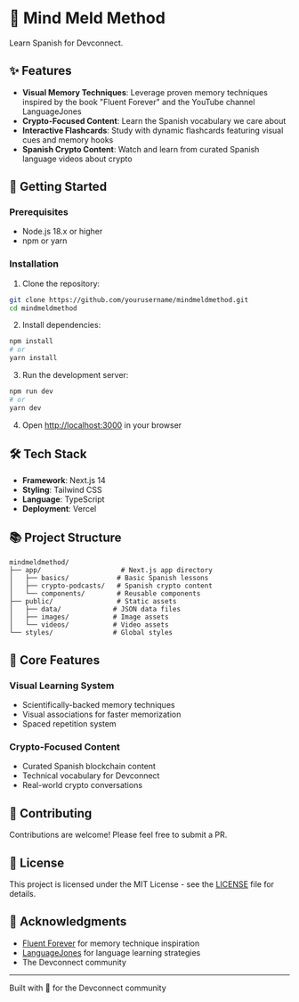 # 🧠 Mind Meld Method

Learn Spanish for Devconnect.

## ✨ Features

- **Visual Memory Techniques**: Leverage proven memory techniques inspired by the book "Fluent Forever" and the YouTube channel LanguageJones
- **Crypto-Focused Content**: Learn the Spanish vocabulary we care about
- **Interactive Flashcards**: Study with dynamic flashcards featuring visual cues and memory hooks
- **Spanish Crypto Content**: Watch and learn from curated Spanish language videos about crypto

## 🚀 Getting Started

### Prerequisites

- Node.js 18.x or higher
- npm or yarn

### Installation

1. Clone the repository:
```bash
git clone https://github.com/yourusername/mindmeldmethod.git
cd mindmeldmethod
```

2. Install dependencies:
```bash
npm install
# or
yarn install
```

3. Run the development server:
```bash
npm run dev
# or
yarn dev
```

4. Open [http://localhost:3000](http://localhost:3000) in your browser

## 🛠️ Tech Stack

- **Framework**: Next.js 14
- **Styling**: Tailwind CSS
- **Language**: TypeScript
- **Deployment**: Vercel

## 📚 Project Structure

```
mindmeldmethod/
├── app/                    # Next.js app directory
│   ├── basics/            # Basic Spanish lessons
│   ├── crypto-podcasts/   # Spanish crypto content
│   └── components/        # Reusable components
├── public/                # Static assets
│   ├── data/             # JSON data files
│   ├── images/           # Image assets
│   └── videos/           # Video assets
└── styles/               # Global styles
```

## 🎯 Core Features

### Visual Learning System
- Scientifically-backed memory techniques
- Visual associations for faster memorization
- Spaced repetition system

### Crypto-Focused Content
- Curated Spanish blockchain content
- Technical vocabulary for Devconnect
- Real-world crypto conversations

## 🤝 Contributing

Contributions are welcome! Please feel free to submit a PR.

## 📄 License

This project is licensed under the MIT License - see the [LICENSE](LICENSE) file for details.

## 🙏 Acknowledgments

- [Fluent Forever](https://fluent-forever.com/) for memory technique inspiration
- [LanguageJones](https://www.youtube.com/@languagejones) for language learning strategies
- The Devconnect community

---

Built with 💜 for the Devconnect community
